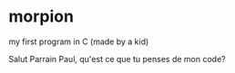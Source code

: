 # morpion
my first program in C (made by a kid)


Salut Parrain Paul, qu'est ce que tu penses de mon code?
